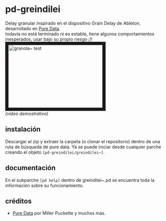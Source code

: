 # pd-greindilei
Delay granular inspirado en el dispositivo Grain Delay de Ableton, desarrollado en [Pure Data](https://github.com/pure-data/pure-data).  
todavía no está terminado ni es estable, tiene algunos comportamientos inesperados, usar bajo su propio riesgo ¡!!
<a href="http://www.youtube.com/watch?feature=player_embedded&v=u-LHZZ3MJNU
" target="_blank"><img src="http://img.youtube.com/vi/u-LHZZ3MJNU/0.jpg" 
alt="granola~ test" width="300" height="200" border="10" /></a>  
_(video demostrativo)_


## instalación
Descargar el zip y extraer la carpeta (o clonar el repositorio) dentro de una ruta de búsqueda de pure data. Ya se puede iniciar desde cualquier parche creando el objeto `[pd-greindilei/greindilei~]`.  


## documentación
En el subparche `[pd help]` dentro de greindilei~.pd se encuentra toda la información sobre su funcionamiento.


## créditos
- [Pure Data](https://github.com/pure-data/pure-data) por Miller Puckette y muchxs más.
